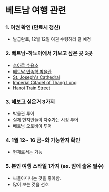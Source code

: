 # 베트남 여행 관련

### 1. 여권 확인 (만료시 갱신)

- 발급완료, 12월 12일 여권 수령하러 갈 예정

### 2. 베트남-하노이에서 가보고 싶은 곳 3곳

- [호아로 수용소](https://www.tripadvisor.co.kr/Attraction_Review-g293924-d311069-Reviews-Hoa_Lo_Prison-Hanoi.html)
- [베트남 민족학 박물관](https://www.tripadvisor.co.kr/Attraction_Review-g21375824-d447352-Reviews-Vietnam_Museum_of_Ethnology-Cau_Giay_Hanoi.html)
- [St. Joseph's Cathedral](https://www.tripadvisor.co.kr/Attraction_Review-g293924-d311082-Reviews-St_Joseph_s_Cathedral-Hanoi.html)
- [Imperial Citadel of Thang Long](https://www.tripadvisor.co.kr/Attraction_Review-g293924-d6417854-Reviews-Imperial_Citadel_of_Thang_Long-Hanoi.html)
- [Hanoi Train Street](https://www.tripadvisor.co.kr/Attraction_Review-g293924-d15190048-Reviews-Hanoi_Train_Street-Hanoi.html)

### 3. 해보고 싶은거 3가지

- 박물관 투어
- 실제 현지인들이 자주가는 시장 투어
- 베트남 오토바이 투어 


### 4. 1월 12~ 16 금~화 가능한지 확인

- 현재로서는 가능

### 5. 본인 여행 스타일 1가지 (ex. 밤에 술은 필수)

- 싸돌아다니는 것을 좋아함.
- 많이 보는 것을 선호
